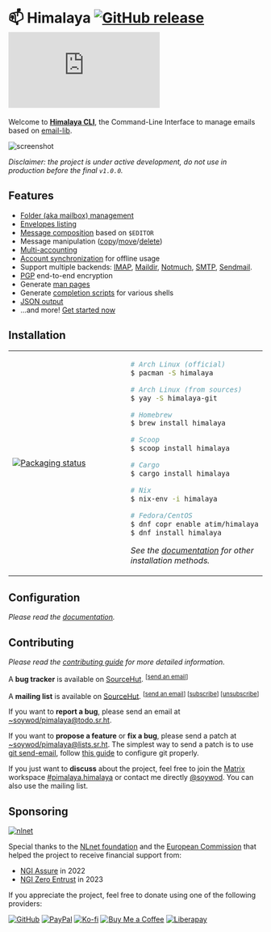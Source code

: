 # 📫 Himalaya [![GitHub release](https://img.shields.io/github/v/release/soywod/himalaya?color=success)](https://github.com/soywod/himalaya/releases/latest) [![Matrix](https://img.shields.io/matrix/pimalaya.himalaya:matrix.org?color=success&label=chat)](https://matrix.to/#/#pimalaya.himalaya:matrix.org)

Welcome to [**Himalaya CLI**](https://pimalaya.org/himalaya/cli/latest/), the Command-Line Interface to manage emails based on [email-lib](https://crates.io/crates/email-lib).

![screenshot](https://github.com/soywod/himalaya/assets/10437171/8a62cf1d-920e-4110-9849-170db6dc51ce)

*Disclaimer: the project is under active development, do not use in production before the final `v1.0.0`.*

## Features

- [Folder (aka mailbox) management](https://pimalaya.org/himalaya/cli/latest/usage/advanced/folder/)
- [Envelopes listing](https://pimalaya.org/himalaya/cli/latest/usage/basic/envelope/list.html)
- [Message composition](https://pimalaya.org/himalaya/cli/latest/usage/basic/message/send.html) based on `$EDITOR`
- Message manipulation ([copy](https://pimalaya.org/himalaya/cli/latest/usage/advanced/message/copy.html)/[move](https://pimalaya.org/himalaya/cli/latest/usage/advanced/message/move.html)/[delete](https://pimalaya.org/himalaya/cli/latest/usage/advanced/message/delete.html))
- [Multi-accounting](https://pimalaya.org/himalaya/cli/latest/configuration/)
- [Account synchronization](https://pimalaya.org/himalaya/cli/latest/usage/basic/account/sync.html) for offline usage
- Support multiple backends: [IMAP](https://pimalaya.org/himalaya/cli/latest/usage/advanced/imap.html), [Maildir](https://pimalaya.org/himalaya/cli/latest/usage/advanced/maildir.html), [Notmuch](https://pimalaya.org/himalaya/cli/latest/usage/advanced/notmuch.html), [SMTP](https://pimalaya.org/himalaya/cli/latest/usage/advanced/smtp.html), [Sendmail](https://pimalaya.org/himalaya/cli/latest/usage/advanced/sendmail.html).
- [PGP](https://pimalaya.org/himalaya/cli/latest/usage/advanced/pgp/) end-to-end encryption
- Generate [man pages](https://pimalaya.org/himalaya/cli/latest/usage/advanced/man.html)
- Generate [completion scripts](https://pimalaya.org/himalaya/cli/latest/usage/advanced/completion.html) for various shells
- [JSON output](https://pimalaya.org/himalaya/cli/latest/usage/advanced/#-o--output)
- …and more! [Get started now](https://pimalaya.org/himalaya/cli/latest/quickstart.html)

## Installation

<table align="center">
<tr>
<td width="50%">
<a href="https://repology.org/project/himalaya/versions">
<img src="https://repology.org/badge/vertical-allrepos/himalaya.svg" alt="Packaging status" />
</a>
</td>
<td width="50%">

```bash
# Arch Linux (official)
$ pacman -S himalaya

# Arch Linux (from sources)
$ yay -S himalaya-git

# Homebrew
$ brew install himalaya

# Scoop
$ scoop install himalaya

# Cargo
$ cargo install himalaya

# Nix
$ nix-env -i himalaya

# Fedora/CentOS
$ dnf copr enable atim/himalaya
$ dnf install himalaya
```

*See the [documentation](https://pimalaya.org/himalaya/cli/latest/installation.html) for other installation methods.*

</td>
</tr>
</table>

## Configuration

*Please read the [documentation](https://pimalaya.org/himalaya/cli/latest/configuration/).*

## Contributing

*Please read the [contributing guide](https://github.com/soywod/himalaya/blob/master/CONTRIBUTING.md) for more detailed information.*

A **bug tracker** is available on [SourceHut](https://todo.sr.ht/~soywod/pimalaya). <sup>[[send an email](mailto:~soywod/pimalaya@todo.sr.ht)]</sup>

A **mailing list** is available on [SourceHut](https://lists.sr.ht/~soywod/pimalaya). <sup>[[send an email](mailto:~soywod/pimalaya@lists.sr.ht)] [[subscribe](mailto:~soywod/pimalaya+subscribe@lists.sr.ht)] [[unsubscribe](mailto:~soywod/pimalaya+unsubscribe@lists.sr.ht)]</sup>

If you want to **report a bug**, please send an email at [~soywod/pimalaya@todo.sr.ht](mailto:~soywod/pimalaya@todo.sr.ht).

If you want to **propose a feature** or **fix a bug**, please send a patch at [~soywod/pimalaya@lists.sr.ht](mailto:~soywod/pimalaya@lists.sr.ht). The simplest way to send a patch is to use [git send-email](https://git-scm.com/docs/git-send-email), follow [this guide](https://git-send-email.io/) to configure git properly.

If you just want to **discuss** about the project, feel free to join the [Matrix](https://matrix.org/) workspace [#pimalaya.himalaya](https://matrix.to/#/#pimalaya.himalaya:matrix.org) or contact me directly [@soywod](https://matrix.to/#/@soywod:matrix.org). You can also use the mailing list.

## Sponsoring

[![nlnet](https://nlnet.nl/logo/banner-160x60.png)](https://nlnet.nl/project/Himalaya/index.html)

Special thanks to the [NLnet foundation](https://nlnet.nl/project/Himalaya/index.html) and the [European Commission](https://www.ngi.eu/) that helped the project to receive financial support from:

- [NGI Assure](https://nlnet.nl/assure/) in 2022
- [NGI Zero Entrust](https://nlnet.nl/entrust/) in 2023

If you appreciate the project, feel free to donate using one of the following providers:

[![GitHub](https://img.shields.io/badge/-GitHub%20Sponsors-fafbfc?logo=GitHub%20Sponsors)](https://github.com/sponsors/soywod)
[![PayPal](https://img.shields.io/badge/-PayPal-0079c1?logo=PayPal&logoColor=ffffff)](https://www.paypal.com/paypalme/soywod)
[![Ko-fi](https://img.shields.io/badge/-Ko--fi-ff5e5a?logo=Ko-fi&logoColor=ffffff)](https://ko-fi.com/soywod)
[![Buy Me a Coffee](https://img.shields.io/badge/-Buy%20Me%20a%20Coffee-ffdd00?logo=Buy%20Me%20A%20Coffee&logoColor=000000)](https://www.buymeacoffee.com/soywod)
[![Liberapay](https://img.shields.io/badge/-Liberapay-f6c915?logo=Liberapay&logoColor=222222)](https://liberapay.com/soywod)
